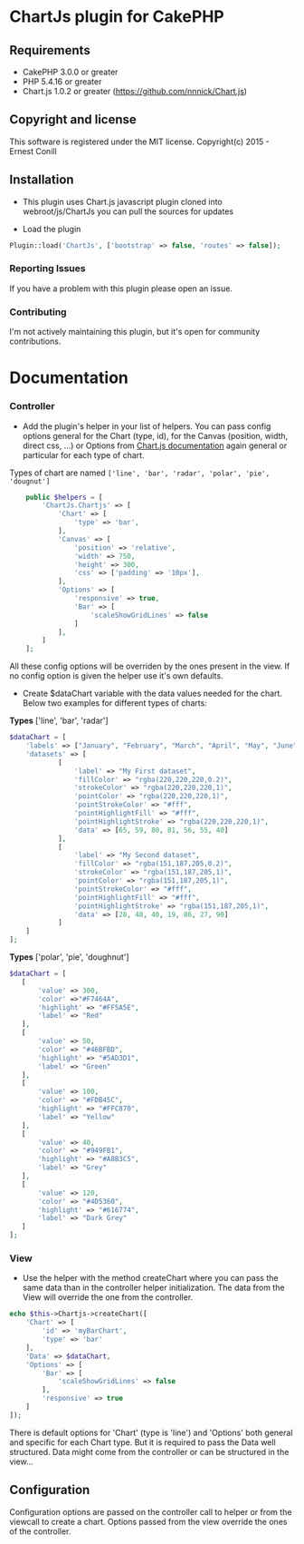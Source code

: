 # ChartJs plugin for CakePHP

## Requirements

* CakePHP 3.0.0 or greater
* PHP 5.4.16 or greater
* Chart.js 1.0.2 or greater (https://github.com/nnnick/Chart.js)

## Copyright and license

This software is registered under the MIT license. Copyright(c) 2015 - Ernest Conill

## Installation

* This plugin uses Chart.js javascript plugin cloned into webroot/js/ChartJs you can pull the sources for updates

* Load the plugin

```php
Plugin::load('ChartJs', ['bootstrap' => false, 'routes' => false]);
```

### Reporting Issues

If you have a problem with this plugin please open an issue.

### Contributing

I'm not actively maintaining this plugin, but it's open for community contributions.

# Documentation

### Controller 

* Add the plugin's helper in your list of helpers. You can pass config options general for the Chart (type, id), for the Canvas (position, width, direct css, ...) or Options from [Chart.js documentation](http://www.chartjs.org/docs/) again general or particular for each type of chart.

Types of chart are named `['line', 'bar', 'radar', 'polar', 'pie', 'dougnut']`

```php
    public $helpers = [
        'ChartJs.Chartjs' => [
            'Chart' => [
                'type' => 'bar',
            ],
            'Canvas' => [
                'position' => 'relative',
                'width' => 750,
                'height' => 300,
                'css' => ['padding' => '10px'],
            ],
            'Options' => [
                'responsive' => true,
                'Bar' => [
                    'scaleShowGridLines' => false 
                ]
            ],
        ]
    ];
```
All these config options will be overriden by the ones present in the view. If no config option is given the helper use it's own defaults.

* Create $dataChart variable with the data values needed for the chart. Below two examples for different types of charts:

**Types** ['line', 'bar', 'radar']
```php
$dataChart = [
    'labels' => ["January", "February", "March", "April", "May", "June", "July"],
    'datasets' => [
            [ 
                'label' => "My First dataset",
                'fillColor' => "rgba(220,220,220,0.2)",
                'strokeColor' => "rgba(220,220,220,1)",
                'pointColor' => "rgba(220,220,220,1)",
                'pointStrokeColor' => "#fff",
                'pointHighlightFill' => "#fff",
                'pointHighlightStroke' => "rgba(220,220,220,1)",
                'data' => [65, 59, 80, 81, 56, 55, 40]
            ],
            [
                'label' => "My Second dataset",
                'fillColor' => "rgba(151,187,205,0.2)",
                'strokeColor' => "rgba(151,187,205,1)",
                'pointColor' => "rgba(151,187,205,1)",
                'pointStrokeColor' => "#fff",
                'pointHighlightFill' => "#fff",
                'pointHighlightStroke' => "rgba(151,187,205,1)",
                'data' => [28, 48, 40, 19, 86, 27, 90]
            ]
    ]
];
```

**Types** ['polar', 'pie', 'doughnut']
```php
$dataChart = [
   [
       'value' => 300,
       'color' =>"#F7464A",
       'highlight' => "#FF5A5E",
       'label' => "Red"
   ],
   [
       'value' => 50,
       'color' => "#46BFBD",
       'highlight' => "#5AD3D1",
       'label' => "Green"
   ],
   [
       'value' => 100,
       'color' => "#FDB45C",
       'highlight' => "#FFC870",
       'label' => "Yellow"
   ],
   [
       'value' => 40,
       'color' => "#949FB1",
       'highlight' => "#A8B3C5",
       'label' => "Grey"
   ],
   [
       'value' => 120,
       'color' => "#4D5360",
       'highlight' => "#616774",
       'label' => "Dark Grey"
   ]
];
```

### View

* Use the helper with the method createChart where you can pass the same data than in the controller helper initialization. The data from the View will override the one from the controller.

```php
echo $this->Chartjs->createChart([
    'Chart' => [
        'id' => 'myBarChart',
        'type' => 'bar'
    ], 
    'Data' => $dataChart,
    'Options' => [
        'Bar' => [
            'scaleShowGridLines' => false
        ],
        'responsive' => true
    ]
]);
```
There is default options for 'Chart' (type is 'line') and 'Options' both general and specific for each Chart type. But it is required to pass the Data well structured. Data might come from the controller or can be structured in the view...

## Configuration

Configuration options are passed on the controller call to helper or from the viewcall to create a chart.
Options passed from the view override the ones of the controller.
